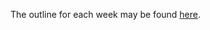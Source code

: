 The outline for each week may be found [here]([https://docs.google.com/spreadsheets/d/1h_2pHMBuIdFInEyp0-gyB3FT5ts5SWf-Xw89x5vXMPo/edit?usp=sharing](https://docs.google.com/spreadsheets/d/1h_2pHMBuIdFInEyp0-gyB3FT5ts5SWf-Xw89x5vXMPo/pubhtml)).
